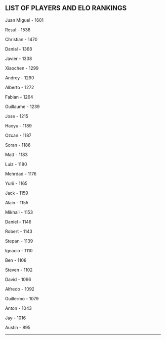 ## LIST OF PLAYERS AND ELO RANKINGS


Juan Miguel - 1601


Resul - 1538


Christian - 1470


Danial - 1368


Javier - 1338


Xiaochen - 1299


Andrey - 1290


Alberto - 1272


Fabian - 1264


Guillaume - 1239


Jose - 1215


Haoyu - 1189


Ozcan - 1187


Soran - 1186


Matt - 1183


Luiz - 1180


Mehrdad - 1176


Yurii - 1165


Jack - 1159


Alain - 1155


Mikhail - 1153


Daniel - 1146


Robert - 1143


Stepan - 1139


Ignacio - 1110


Ben - 1108


Steven - 1102


David - 1096


Alfredo - 1092


Guillermo - 1079


Anton - 1043


Jay - 1016


Austin - 895



--------------------------------------------------------------
